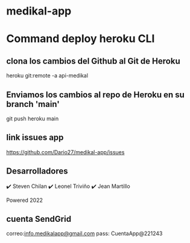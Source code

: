 # medikal-app

# Command deploy heroku CLI

## clona los cambios del Github al Git de Heroku
heroku git:remote -a api-medikal


## Enviamos los cambios al repo de Heroku en su branch 'main'
git push heroku main

## link issues app
https://github.com/Dario27/medikal-app/issues
 
## Desarrolladores
✔️ Steven Chilan 
✔️ Leonel Triviño
✔️ Jean Martillo

Powered 2022

## cuenta SendGrid
correo:info.medikalapp@gmail.com
pass: CuentaApp@221243